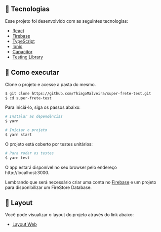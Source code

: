## 🧪 Tecnologias

Esse projeto foi desenvolvido com as seguintes tecnologias:

- [React](https://reactjs.org)
- [Firebase](https://firebase.google.com/)
- [TypeScript](https://www.typescriptlang.org/)
- [Ionic](https://ionicframework.com/)
- [Capacitor](https://capacitorjs.com)
- [Testing Library](https://testing-library.com)

## 🚀 Como executar

Clone o projeto e acesse a pasta do mesmo.

```bash
$ git clone https://github.com/ThiagoMalveira/super-frete-test.git
$ cd super-frete-test
```

Para iniciá-lo, siga os passos abaixo:

```bash
# Instalar as dependências
$ yarn

# Iniciar o projeto
$ yarn start
```

O projeto está coberto por testes unitários:

```bash
# Para rodar os testes
$ yarn test
```

O app estará disponível no seu browser pelo endereço http://localhost:3000.

Lembrando que será necessário criar uma conta no [Firebase](https://firebase.google.com/) e um projeto para disponibilizar um FireStore Database.

## 🔖 Layout

Você pode visualizar o layout do projeto através do link abaixo:

- [Layout Web](https://www.figma.com/file/HUXhCJqGeV4l28mhVNk95j/desafio?type=design&node-id=2-61&mode=design&t=mzGy1ql5123C9WnD-0)
